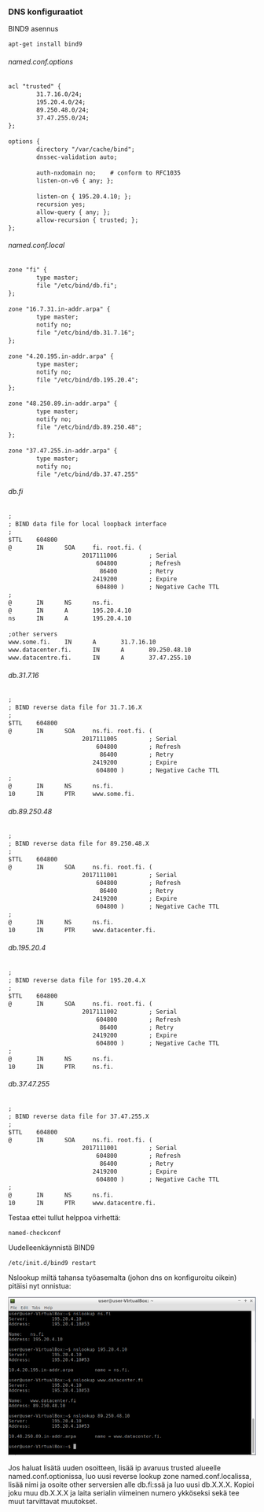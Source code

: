 ### DNS konfiguraatiot

BIND9 asennus

```
apt-get install bind9
```

###### named.conf.options

```
acl "trusted" {
        31.7.16.0/24;
        195.20.4.0/24;
        89.250.48.0/24;
        37.47.255.0/24;
};

options {
        directory "/var/cache/bind";
        dnssec-validation auto;

        auth-nxdomain no;    # conform to RFC1035
        listen-on-v6 { any; };

        listen-on { 195.20.4.10; };
        recursion yes;
        allow-query { any; };
        allow-recursion { trusted; };
};

```
###### named.conf.local

```
zone "fi" {
        type master;
        file "/etc/bind/db.fi";
};

zone "16.7.31.in-addr.arpa" {
        type master;
        notify no;
        file "/etc/bind/db.31.7.16";
};

zone "4.20.195.in-addr.arpa" {
        type master;
        notify no;
        file "/etc/bind/db.195.20.4";
};

zone "48.250.89.in-addr.arpa" {
        type master;
        notify no;
        file "/etc/bind/db.89.250.48";
};

zone "37.47.255.in-addr.arpa" {
        type master;
        notify no;
        file "/etc/bind/db.37.47.255"
```

###### db.fi

```
;
; BIND data file for local loopback interface
;
$TTL    604800
@       IN      SOA     fi. root.fi. (
                     2017111006         ; Serial
                         604800         ; Refresh
                          86400         ; Retry
                        2419200         ; Expire
                         604800 )       ; Negative Cache TTL
;
@       IN      NS      ns.fi.
@       IN      A       195.20.4.10
ns      IN      A       195.20.4.10

;other servers
www.some.fi.    IN      A       31.7.16.10
www.datacenter.fi.      IN      A       89.250.48.10
www.datacentre.fi.      IN      A       37.47.255.10

```

###### db.31.7.16
```
;
; BIND reverse data file for 31.7.16.X
;
$TTL    604800
@       IN      SOA     ns.fi. root.fi. (
                     2017111005         ; Serial
                         604800         ; Refresh
                          86400         ; Retry
                        2419200         ; Expire
                         604800 )       ; Negative Cache TTL
;
@       IN      NS      ns.fi.
10      IN      PTR     www.some.fi.

```

###### db.89.250.48

```
;
; BIND reverse data file for 89.250.48.X
;
$TTL    604800
@       IN      SOA     ns.fi. root.fi. (
                     2017111001         ; Serial
                         604800         ; Refresh
                          86400         ; Retry
                        2419200         ; Expire
                         604800 )       ; Negative Cache TTL
;
@       IN      NS      ns.fi.
10      IN      PTR     www.datacenter.fi.

```

###### db.195.20.4
```
;
; BIND reverse data file for 195.20.4.X
;
$TTL    604800
@       IN      SOA     ns.fi. root.fi. (
                     2017111002         ; Serial
                         604800         ; Refresh
                          86400         ; Retry
                        2419200         ; Expire
                         604800 )       ; Negative Cache TTL
;
@       IN      NS      ns.fi.
10      IN      PTR     ns.fi.

```

###### db.37.47.255
```
;
; BIND reverse data file for 37.47.255.X
;
$TTL    604800
@       IN      SOA     ns.fi. root.fi. (
                     2017111001         ; Serial
                         604800         ; Refresh
                          86400         ; Retry
                        2419200         ; Expire
                         604800 )       ; Negative Cache TTL
;
@       IN      NS      ns.fi.
10      IN      PTR     www.datacentre.fi.

```

Testaa ettei tullut helppoa virhettä:

```
named-checkconf
```

Uudelleenkäynnistä BIND9

```
/etc/init.d/bind9 restart
```

Nslookup miltä tahansa työasemalta (johon dns on konfiguroitu oikein) pitäisi nyt onnistua:   

![dns](../Kuvat/dns_test.PNG)

Jos haluat lisätä uuden osoitteen, lisää ip avaruus trusted alueelle named.conf.optionissa, luo uusi reverse lookup zone
named.conf.localissa, lisää nimi ja osoite other serversien alle db.fi:ssä ja luo uusi db.X.X.X. Kopioi joku muu db.X.X.X ja
laita serialin viimeinen numero ykköseksi sekä tee muut tarvittavat muutokset.

